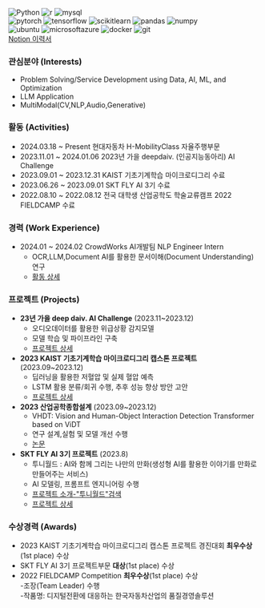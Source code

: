 
<img  alt="Python" src="https://img.shields.io/badge/Python-3776AB?style=for-the-badge&logo=Python&logoColor=white"> <img  alt="r" src="https://img.shields.io/badge/r-276DC3?style=for-the-badge&logo=r&logoColor=white">
<img  alt="mysql" src="https://img.shields.io/badge/mysql-4479A1?style=for-the-badge&logo=mysql&logoColor=white">
<br><img  alt="pytorch" src="https://img.shields.io/badge/pytorch-EE4C2C?style=for-the-badge&logo=pytorch&logoColor=white"> 
<img  alt="tensorflow" src="https://img.shields.io/badge/tensorflow-FF6F00?style=for-the-badge&logo=tensorflow&logoColor=white">
<img  alt="scikitlearn" src="https://img.shields.io/badge/scikitlearn-150458?style=for-the-badge&logo=scikitlearn&logoColor=white">
<img  alt="pandas" src="https://img.shields.io/badge/pandas-F7931E?style=for-the-badge&logo=pandas&logoColor=white">
<img  alt="numpy" src="https://img.shields.io/badge/numpy-013243?style=for-the-badge&logo=numpy&logoColor=white">
<br><img  alt="ubuntu" src="https://img.shields.io/badge/ubuntu-E95420?style=for-the-badge&logo=ubuntu&logoColor=white">
<img  alt="microsoftazure" src="https://img.shields.io/badge/microsoftazure-0078D4?style=for-the-badge&logo=microsoftazure&logoColor=white">
<img  alt="docker" src="https://img.shields.io/badge/docker-2496ED?style=for-the-badge&logo=docker&logoColor=white">
<img  alt="git" src="https://img.shields.io/badge/git-F05032?style=for-the-badge&logo=git&logoColor=white">
<br>[Notion 이력서](https://abounding-tennis-da0.notion.site/c62899bba1cb4a28a604094745e6cd72)
### 관심분야 (Interests)
- Problem Solving/Service Development using Data, AI, ML, and Optimization
- LLM Application
- MultiModal(CV,NLP,Audio,Generative)

### 활동 (Activities)
- 2024.03.18 ~ Present    현대자동차 H-MobilityClass 자율주행부문
- 2023.11.01 ~ 2024.01.06 2023년 가을 deepdaiv. (인공지능동아리) AI Challenge
- 2023.09.01 ~ 2023.12.31 KAIST 기초기계학습 마이크로디그리 수료
- 2023.06.26 ~ 2023.09.01 SKT FLY AI 3기 수료
- 2022.08.10 ~ 2022.08.12 전국 대학생 산업공학도 학술교류캠프 2022 FIELDCAMP 수료


### 경력 (Work Experience)
- 2024.01 ~ 2024.02 CrowdWorks AI개발팀 NLP Engineer Intern
  - OCR,LLM,Document AI를 활용한 문서이해(Document Understanding) 연구
  - [활동 상세](https://abounding-tennis-da0.notion.site/Document-Understanding-8a8b6da6e12141568eceef5d50ae96e4)

### 프로젝트 (Projects)
- **23년 가을 deep daiv. AI Challenge** (2023.11~2023.12)
  - 오디오데이터를 활용한 위급상황 감지모델
  - 모델 학습 및 파이프라인 구축
  - [프로젝트 상세](https://abounding-tennis-da0.notion.site/a1f9b298e4534b89930ca5318210efe2?pvs=4)
- **2023 KAIST 기초기계학습 마이크로디그리 캡스톤 프로젝트** (2023.09~2023.12)
  - 딥러닝을 활용한 저혈압 및 실제 혈압 예측
  - LSTM 활용 분류/회귀 수행, 추후 성능 향상 방안 고안
  - [프로젝트 상세](https://drive.google.com/file/d/17h4nqGmWhUY9FZeQOvdiRzAInXbfLxzj/view?usp=sharing)
- **2023 산업공학종합설계** (2023.09~2023.12)
  - VHDT: Vision and Human-Object Interaction Detection Transformer based on ViDT
  - 연구 설계,실험 및 모델 개선 수행
  - [논문](https://drive.google.com/file/d/17GW5Mna8VYqVT9xvSGMMkGPirxXOHao3/view?usp=sharing)
- **SKT FLY AI 3기 프로젝트** (2023.8)
  - 투니월드 : AI와 함께 그리는 나만의 만화(생성형 AI를 활용한 이야기를 만화로 만들어주는 서비스)
  - AI 모델링, 프롬프트 엔지니어링 수행
  - [프로젝트 소개-"투니월드"검색](https://www.skttechacademy.com/nonmember/flyAi/flyAiProjectReviewList)
  - [프로젝트 상세](https://drive.google.com/file/d/1cMe7Q0nabPqxCBiAgw1pnX9SUhr29SXb/view?usp=sharing)


### 수상경력 (Awards)
- 2023 KAIST 기초기계학습 마이크로디그리 캡스톤 프로젝트 경진대회 **최우수상**(1st place) 수상
- SKT FLY AI 3기 프로젝트부문 **대상**(1st place) 수상
- 2022 FIELDCAMP Competition **최우수상**(1st place) 수상
  <br>-조장(Team Leader) 수행
  <br>-작품명: 디지털전환에 대응하는 한국자동차산업의 품질경영솔루션


